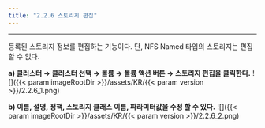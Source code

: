 ```yaml
---
title: "2.2.6 스토리지 편집"
---
```


---
등록된 스토리지 정보를 편집하는 기능이다. 단, NFS Named 타입의 스토리지는 편집할 수 없다.

**a) 클러스터 → 클러스터 선택 → 볼륨 → 볼륨 액션 버튼 → 스토리지 편집을 클릭한다.**
![]({{< param imageRootDir >}}/assets/KR/{{< param version >}}/2.2.6_1.png)

**b) 이름, 설명, 정책, 스토리지 클래스 이름, 파라미터값을 수정 할 수 있다.**
![]({{< param imageRootDir >}}/assets/KR/{{< param version >}}/2.2.6_2.png)
